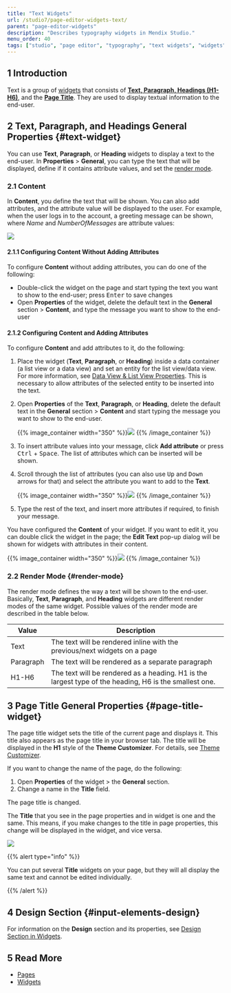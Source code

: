 ```yaml
---
title: "Text Widgets"
url: /studio7/page-editor-widgets-text/
parent: "page-editor-widgets"
description: "Describes typography widgets in Mendix Studio."
menu_order: 40
tags: ["studio", "page editor", "typography", "text widgets", "widgets"]
---
```


## 1 Introduction 

Text is a group of [widgets](/studio7/page-editor-widgets/) that consists of **[Text, Paragraph, Headings (H1-H6)](#text-widget)**, and the [**Page Title**](#page-title-widget). They are used to display textual information to the end-user. 

## 2 Text, Paragraph, and Headings General Properties {#text-widget}

You can use **Text**, **Paragraph**, or **Heading** widgets to display a text to the end-user. In **Properties** > **General**, you can type the text that will be displayed, define if it contains attribute values, and set the [render mode](#render-mode). 

### 2.1 Content

In **Content**, you define the text that will be shown. You can also add attributes, and the attribute value will be displayed to the user. For example, when the user logs in to the account, a greeting message can be shown, where *Name* and *NumberOfMessages* are attribute values: 

![](/attachments/studio7/page-editor/page-editor-widgets/page-editor-widgets-text/content-example.png)

#### 2.1.1 Configuring Content Without Adding Attributes

To configure **Content** without adding attributes, you can do one of the following:

* Double-click the widget on the page and start typing the text you want to show to the end-user; press <kbd>Enter</kbd> to save changes
* Open **Properties** of the widget, delete the default text in the **General** section > **Content**, and type the message you want to show to the end-user

#### 2.1.2 Configuring Content and Adding Attributes

To configure **Content** and add attributes to it, do the following:

1. Place the widget (**Text**, **Paragraph**, or **Heading**) inside a data container (a list view or a data view) and set an entity for the list view/data view. For more information, see [Data View & List View Properties](/studio7/page-editor-data-view-list-view/). This is necessary to allow attributes of the selected entity to be inserted into the text. 

2.  Open **Properties** of the **Text**, **Paragraph**, or **Heading**, delete the default text in the **General** section > **Content** and start typing the message you want to show to the end-user.  

    {{% image_container width="350" %}}![](/attachments/studio7/page-editor/page-editor-widgets/page-editor-widgets-text/content.png)
    {{% /image_container %}}

3. To insert attribute values into your message, click **Add attribute** or press <kbd>Ctrl</kbd> + <kbd>Space</kbd>.  The list of attributes which can be inserted will be shown. 

4.  Scroll through the list of attributes (you can also use <kbd>Up</kbd> and <kbd>Down</kbd> arrows for that) and select the attribute you want to add to the **Text**. 

    {{% image_container width="350" %}}![](/attachments/studio7/page-editor/page-editor-widgets/page-editor-widgets-text/list-of-attributes.png)
    {{% /image_container %}}

5. Type the rest of the text, and insert more attributes if required, to finish your message.

You have configured the **Content** of your widget. If you want to edit it, you can double click the widget in the page; the **Edit Text** pop-up dialog will be shown for widgets with attributes in their content.

{{% image_container width="350" %}}![](/attachments/studio7/page-editor/page-editor-widgets/page-editor-widgets-text/edit-text.png)
{{% /image_container %}}

### 2.2 Render Mode {#render-mode}

The render mode defines the way a text will be shown to the end-user. Basically, **Text**, **Paragraph**, and **Heading** widgets are different render modes of the same widget. Possible values of the render mode are described in the table below. 

| Value     | Description                                                  |
| --------- | ------------------------------------------------------------ |
| Text      | The text will be rendered inline with the previous/next widgets on a page |
| Paragraph | The text will be rendered as a separate paragraph            |
| H1-H6     | The text will be rendered as a heading. H1 is the largest type of the heading, H6 is the smallest one. |

## 3 Page Title General Properties {#page-title-widget}

The page title widget sets the title of the current page and displays it. This title also appears as the page title in your browser tab.  The title will be displayed in the **H1** style of the **Theme Customizer**. For details, see [Theme Customizer](/studio7/theme-customizer/).

If you want to change the name of the page, do the following:

1. Open **Properties** of the widget > the **General** section.
2. Change a name in the **Title** field. 

The page title is changed. 

The **Title** that you see in the page properties and in widget is one and the same. This means, if you make changes to the title in page properties, this change will be displayed in the widget, and vice versa.  

![](/attachments/studio7/page-editor/page-editor-widgets/page-editor-widgets-text/page-title-interrelation.png)



{{% alert type="info" %}}

You can put several **Title** widgets on your page, but they will all display the same text and cannot be edited individually.

{{% /alert %}}

## 4 Design Section {#input-elements-design}

For information on the **Design** section and its properties, see [Design Section in Widgets](/studio7/page-editor-widgets-design-section/).

## 5 Read More

* [Pages](/studio7/page-editor/) 
* [Widgets](/studio7/page-editor-widgets/)
